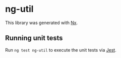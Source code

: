 # ng-util

This library was generated with [Nx](https://nx.dev).

## Running unit tests

Run `ng test ng-util` to execute the unit tests via [Jest](https://jestjs.io).
